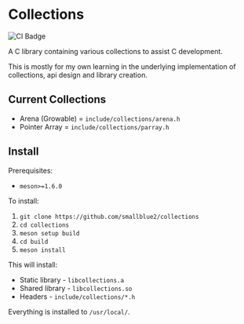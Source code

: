 # Collections

![CI Badge](https://github.com/smallblue2/collections/actions/workflows/ci.yml/badge.svg)

A C library containing various collections to assist C development.

This is mostly for my own learning in the underlying implementation of collections, api design and library creation.

## Current Collections

 - Arena (Growable) = `include/collections/arena.h`
 - Pointer Array = `include/collections/parray.h`

## Install

Prerequisites:

 - `meson>=1.6.0`

To install:

1. `git clone https://github.com/smallblue2/collections`
2. `cd collections`
3. `meson setup build`
4. `cd build`
5. `meson install`

This will install:

 - Static library - `libcollections.a`
 - Shared library - `libcollections.so`
 - Headers - `include/collections/*.h`

Everything is installed to `/usr/local/`.
